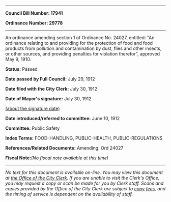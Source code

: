 

********

**Council Bill Number: 17941**
   
**Ordinance Number: 29778**
********

 An ordinance amending section 1 of Ordinance No. 24027, entitled: "An ordinance relating to and providing for the protection of food and food products from pollution and contamination by dust, flies and other insects, or other sources, and providing penalties for violation therefor", approved May 9, 1910.

**Status:** Passed
   
**Date passed by Full Council:** July 29, 1912
   
**Date filed with the City Clerk:** July 30, 1912
   
**Date of Mayor's signature:** July 30, 1912
   
[(about the signature date)](/~public/approvaldate.htm)
   
   
   
**Date introduced/referred to committee:** June 10, 1912
   
**Committee:** Public Safety
   
   
**Index Terms:** FOOD-HANDLING, PUBLIC-HEALTH, PUBLIC-REGULATIONS

**References/Related Documents:** Amending: Ord 24027

**Fiscal Note:**_(No fiscal note available at this time)_
********

_No text for this document is available on-line. You may view this document at [the Office of the City Clerk](http://www.seattle.gov/leg/clerk/contactUs.htm). If you are unable to visit the Clerk's Office, you may request a copy or scan be made for you by Clerk staff. Scans and copies provided by the Office of the City Clerk are subject to [copy fees](http://clerk.seattle.gov/~public/clerkfees.htm), and the timing of service is dependent on the availability of staff._


